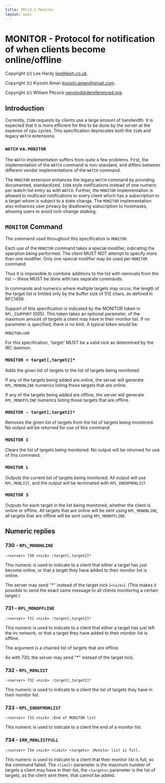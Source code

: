 ```yaml
---
title: IRCv3.2 Monitor
layout: spec
---
```

# MONITOR - Protocol for notification of when clients become online/offline

Copyright (c) Lee Hardy <lee@leeh.co.uk>.

Copyright (c) Kiyoshi Aman <kiyoshi.aman@gmail.com>.

Copyright (c) William Pitcock <nenolod@dereferenced.org>.

## Introduction

Currently, `ISON` requests by clients use a large amount of bandwidth.  It is
expected that it is more efficient for this to be done by the server at the 
expense of cpu cycles.  This specification deprecates both the `ISON` and
legacy `WATCH` extensions.

### `WATCH` vs. `MONITOR`

The `WATCH` implementation suffers from quite a few problems. First, the
implementation of the `WATCH` command is non-standard, and differs between
different vendor implementations of the `WATCH` command.

The `MONITOR` extension enhances the legacy `WATCH` command by providing
documented, standardized, `ISON` style notifications instead of one numeric
per watch-list entry as with `WATCH`. Further, the `MONITOR` implementation
is allowed to multicast notifications to every client which has a subscription
to a target whom is subject to a state change. The `MONITOR` implementation
also enhances user privacy by disallowing subscription to hostmasks,
allowing users to avoid nick-change stalking.

## `MONITOR` Command

The command used throughout this specification is `MONITOR`.

Each use of the `MONITOR` command takes a special modifier, indicating
the operation being performed.  The client MUST NOT attempt to specify
more than one modifier.  Only one special modifier may be used per `MONITOR`
command.

Thus it is impossible to combine additions to the list with removals from
the list -- these MUST be done with two separate commands.

In commands and numerics where multiple targets may occur, the length of
the target list is limited only by the buffer size of 512 chars, as
defined in RFC1459.

Support of this specification is indicated by the MONITOR token in
`RPL_ISUPPORT` (005).  This token takes an optional parameter, of the maximum
amount of targets a client may have in their monitor list.  If no parameter
is specified, there is no limit.  A typical token would be:

    MONITOR=100

For this specification, 'target' MUST be a valid nick as determined by
the IRC daemon.

### `MONITOR + target[,target2]*`

Adds the given list of targets to the list of targets being monitored.

If any of the targets being added are online, the server will generate
`RPL_MONONLINE` numerics listing those targets that are online.

If any of the targets being added are offline, the server will generate
`RPL_MONOFFLINE` numerics listing those targets that are offline.

### `MONITOR - target[,target2]*`

Removes the given list of targets from the list of targets being
monitored.  No output will be returned for use of this command.

### `MONITOR C`

Clears the list of targets being monitored.  No output will be returned
for use of this command.

### `MONITOR L`

Outputs the current list of targets being monitored.  All output will use
`RPL_MONLIST`, and the output will be terminated with `RPL_ENDOFMONLIST`.

### `MONITOR S`

Outputs for each target in the list being monitored, whether the client is
online or offline.  All targets that are online will be sent using 
`RPL_MONONLINE`, all targets that are offline will be sent using
`RPL_MONOFFLINE`.

## Numeric replies

### 730 - `RPL_MONONLINE`

    :<server> 730 <nick> :target[,target2]*

This numeric is used to indicate to a client that either a target has just
become online, or that a target they have added to their monitor list is
online.

The server may send "*" instead of the target nick (`<nick>`). (This makes it
possible to send the exact same message to all clients monitoring a certain
target.)

### 731 - `RPL_MONOFFLINE`

    :<server> 731 <nick> :target[,target2]*

This numeric is used to indicate to a client that either a target has just
left the irc network, or that a target they have added to their monitor
list is offline.

The argument is a chained list of targets that are offline.

As with 730, the server may send "*" instead of the target nick.

### 732 - `RPL_MONLIST`

    :<server> 732 <nick> :target[,target2]*

This numeric is used to indicate to a client the list of targets they have
in their monitor list.

### 733 - `RPL_ENDOFMONLIST`

    :<server> 733 <nick> :End of MONITOR list

This numeric is used to indicate to a client the end of a monitor list.

### 734 - `ERR_MONLISTFULL`

    :<server> 734 <nick> <limit> <targets> :Monitor list is full.

This numeric is used to indicate to a client that their monitor list is
full, so the command failed.  The `<limit>` parameter is the maximum number of
targets a client may have in their list, the `<targets>` parameter is the
list of targets, as the client sent them, that cannot be added.


